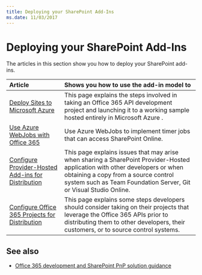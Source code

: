 ```yaml
---
title: Deploying your SharePoint Add-Ins
ms.date: 11/03/2017
---
```

# Deploying your SharePoint Add-Ins

The articles in this section show you how to deploy your SharePoint add-ins.

|**Article**|**Shows you how to use the add-in model to**|
|:-----|:-----|
|[Deploy Sites to Microsoft Azure](Move-O365Api-Project-from-Dev-To-Prod.md)|This page explains the steps involved in taking an Office 365 API development project and launching it to a working sample hosted entirely in Microsoft Azure .|
|[Use Azure WebJobs with Office 365](Use-Microsoft-Azure-WebJobs-with-Office-365.md)|Use Azure WebJobs to implement timer jobs that can access SharePoint Online.|
|[Configure Provider-Hosted Add-ins for Distribution](Configure-SP-Provider-Hosted-Apps-For-Distribution.md)|This page explains issues that may arise when sharing a SharePoint Provider-Hosted application with other developers or when obtaining a copy from a source control system such as Team Foundation Server, Git or Visual Studio Online.|
|[Configure Office 365 Projects for Distribution](Configure-O365Api-Project-For-Distribution.md)|This page explains some steps developers should consider taking on their projects that leverage the Office 365 APIs prior to distributing them to other developers, their customers, or to source control systems.|

## See also

- [Office 365 development and SharePoint PnP solution guidance](office-365-development-patterns-and-practices-solution-guidance.md)